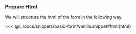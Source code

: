 ### Prepare Html

We will structure the html of the form in the following way.

<<< @/../docs/snippets/basic-form/vanilla.snippet#html{html}
